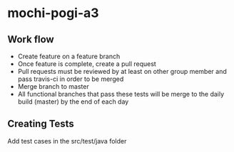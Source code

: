# mochi-pogi-a3

## Work flow
- Create feature on a feature branch
- Once feature is complete, create a pull request
- Pull requests must be reviewed by at least on other group member and pass travis-ci in order to be merged
- Merge branch to master
- All functional branches that pass these tests will be merge to the daily build (master) by the end of each day

## Creating Tests
Add test cases in the src/test/java folder

